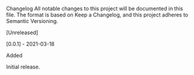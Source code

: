 Changelog
All notable changes to this project will be documented in this file.
The format is based on Keep a Changelog,
and this project adheres to Semantic Versioning.

[Unreleased]

[0.0.1] - 2021-03-18

Added

Initial release.